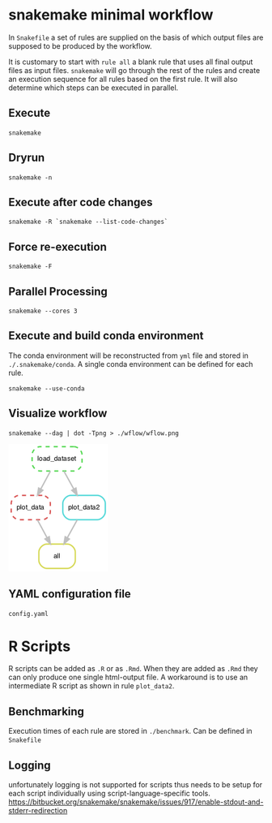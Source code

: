 # snakemake minimal workflow
In `Snakefile` a set of rules are supplied on the basis of which output files are
supposed to be produced by the workflow.

It is customary to start with `rule all` a blank rule that uses all final output files as input files.
`snakemake` will go through the rest of the rules and create an execution sequence for all rules based
on the first rule. It will also determine which steps can be executed in parallel.

## Execute
```shell
snakemake
```

## Dryrun
```shell
snakemake -n

```

## Execute after code changes
```shell
snakemake -R `snakemake --list-code-changes`
```

## Force re-execution
```shell
snakemake -F
```

## Parallel Processing

```shell
snakemake --cores 3
```

## Execute and build conda environment

The conda environment will be reconstructed from `yml` file and stored in `./.snakemake/conda`.
A single conda environment can be defined for each rule.

```shell
snakemake --use-conda
```

## Visualize workflow
```shell
snakemake --dag | dot -Tpng > ./wflow/wflow.png
```

![](./wflow/wflow.png)

## YAML configuration file
`config.yaml`


# R Scripts
R scripts can be added as `.R` or as `.Rmd`. When they are added as `.Rmd` they
can only produce one single html-output file. A workaround is to use an intermediate
R script as shown in rule `plot_data2`.


## Benchmarking
Execution times of each rule are stored in `./benchmark`. Can be defined in `Snakefile`

## Logging
unfortunately logging is not supported for scripts thus needs to be setup
for each script individually using script-language-specific tools.
https://bitbucket.org/snakemake/snakemake/issues/917/enable-stdout-and-stderr-redirection
